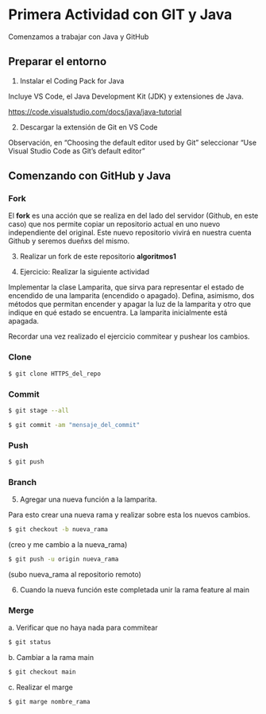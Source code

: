 # Primera Actividad con GIT y Java
Comenzamos a trabajar con Java y GitHub

## Preparar el entorno

1. Instalar el Coding Pack for Java 

Incluye VS Code, el Java Development Kit (JDK) y extensiones de Java.

https://code.visualstudio.com/docs/java/java-tutorial

2. Descargar la extensión de Git en VS Code

Observación, en “Choosing the default editor used by Git” seleccionar “Use Visual Studio Code as Git’s default editor”

## Comenzando con GitHub y Java
### Fork
El **fork** es una acción que se realiza en del lado del servidor (Github, en este caso) que nos permite copiar un repositorio actual en uno nuevo independiente del original. Este nuevo repositorio vivirá en nuestra cuenta Github y seremos dueñxs del mismo.

3. Realizar un fork de este repositorio **algoritmos1**

4. Ejercicio: Realizar la siguiente actividad

Implementar la clase Lamparita, que sirva para representar el estado de encendido de una lamparita (encendido o apagado). Defina, asimismo, dos métodos que permitan encender y apagar la luz de la lamparita y otro que indique en qué estado se encuentra. La lamparita inicialmente está apagada.

Recordar una vez realizado el ejercicio commitear y pushear los cambios.

### Clone

```bash
$ git clone HTTPS_del_repo
```

### Commit 

```bash
$ git stage --all
```

```bash
$ git commit -am "mensaje_del_commit"
```

### Push

```bash
$ git push
```

### Branch

5. Agregar una nueva función a la lamparita.

Para esto crear una nueva rama y realizar sobre esta los nuevos cambios.

```bash
$ git checkout -b nueva_rama
```
(creo y me cambio a la nueva_rama)

```bash
$ git push -u origin nueva_rama
```
(subo nueva_rama al repositorio remoto)

6. Cuando la nueva función este completada unir la rama feature al main

### Merge

a. Verificar que no haya nada para commitear
```bash
$ git status
```

b. Cambiar a la rama main

```bash
$ git checkout main
```

c. Realizar el marge

```bash
$ git marge nombre_rama
```